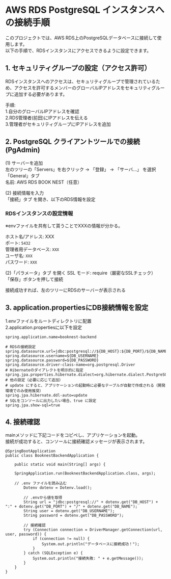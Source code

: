 # AWS RDS PostgreSQL インスタンスへの接続手順
このプロジェクトでは、AWS RDS上のPostgreSQLデータベースに接続して使用します。  
以下の手順で、RDSインスタンスにアクセスできるように設定できます。
  
## 1. セキュリティグループの設定（アクセス許可）  
RDSインスタンスへのアクセスは、セキュリティグループで管理されているため、アクセスを許可するメンバーのグローバルIPアドレスをセキュリティグループに追加する必要があります。  

手順:  
1.自分のグローバルIPアドレスを確認  
2.RDS管理者(前田)にIPアドレスを伝える  
3.管理者がセキュリティグループにIPアドレスを追加  

## 2. PostgreSQL クライアントツールでの接続(PgAdmin)  

(1) サーバーを追加  
左のツリーの「Servers」を右クリック → 「登録」 → 「サーバ...」 を選択  
「General」タブ  
名前: AWS RDS BOOK NEST（任意）  

(2) 接続情報を入力  
「接続」タブ を開き、以下のRDS情報を設定  
  
### RDSインスタンスの設定情報 
※envファイルを共有して貰うことでXXXの情報が分かる。  

ホスト名/アドレス: XXX  
ポート: `5432`  
管理者用データベース: `XXX`  
ユーザ名:	`XXX`   
パスワード:	`XXX`  

(2)「パラメータ」タブ を開く
SSL モード: require（厳密なSSLチェック）  
「保存」ボタンを押して接続  

接続成功すれば、左のツリーにRDSのサーバーが表示される  

## 3. application.propertiesにDB接続情報を設定  
1.envファイルをルートディレクトリに配置  
2.application.propertiesに以下を設定  

```
spring.application.name=booknest-backend

# RDSの接続設定  
spring.datasource.url=jdbc:postgresql://${DB_HOST}:${DB_PORT}/${DB_NAME}  
spring.datasource.username=${DB_USERNAME}  
spring.datasource.password=${DB_PASSWORD}  
spring.datasource.driver-class-name=org.postgresql.Driver  
# Hibernateのダイアレクトを明示的に指定  
spring.jpa.properties.hibernate.dialect=org.hibernate.dialect.PostgreSQLDialect  
# 他の設定（必要に応じて追加）  
# update にすると、アプリケーションの起動時に必要なテーブルが自動で作成される（開発環境でのみ使用推奨）  
spring.jpa.hibernate.ddl-auto=update  
# SQLをコンソールに出力したい場合、true に設定  
spring.jpa.show-sql=true  
```
  
## 4. 接続確認  
mainメソッドに下記コードをコピペし、アプリケーションを起動。  
接続が成功すると、コンソールに接続確認メッセージが表示されます。  
```
@SpringBootApplication
public class BooknestBackendApplication {

	public static void main(String[] args) {

	SpringApplication.run(BooknestBackendApplication.class, args);

	// .env ファイルを読み込む
        Dotenv dotenv = Dotenv.load();
        
        // .envから値を取得
        String url = "jdbc:postgresql://" + dotenv.get("DB_HOST") + ":" + dotenv.get("DB_PORT") + "/" + dotenv.get("DB_NAME");
        String user = dotenv.get("DB_USERNAME");
        String password = dotenv.get("DB_PASSWORD");

        // 接続確認
        try (Connection connection = DriverManager.getConnection(url, user, password)) {
            if (connection != null) {
                System.out.println("データベースに接続成功！");
            }
        } catch (SQLException e) {
            System.out.println("接続失敗: " + e.getMessage());
        }
	}
}
```
